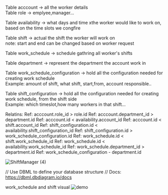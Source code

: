 
Table acccount -> all the worker details\
Table role -> emplyee,manager...

Table availability -> what days and time xthe worker would like to work on, based on the time slots we congfire

Table shift  -> actual the shift the worker will work on \
note: start and end can be changed based on worker request

Table work_schedule -> schedule gathring all worker's shifts 

Table department -> represent the department the account work in 

Table work_schedule_configuration -> hold all the configuration needed for creating work schedule \
Example: amount of shift, what shift, start,from, account responsible.. 

Table shift_configuration -> hold all the configuration needed for creating work schedule, from the shift side \
Example: which timeslot,how many workers in that shift...

Relatins:
Ref: acccount.role_id > role.id
Ref: acccount.department_id > department.id
Ref: acccount.id < availability.account_id 
Ref: acccount.id < shift.account_id
Ref: shift_configuration.id < availability.shift_configuration_id
Ref: shift_configuration.id > work_schedule_configuration.id
Ref: work_schedule.id < shift.work_schedule_id
Ref: work_schedule.id < availability.work_schedule_id
Ref: work_schedule.department_id > department.id
Ref: work_schedule_configuration - department.id


![ShiftManager (4)](https://github.com/yariv245/shift-manager/assets/6500992/8ccc9f66-c14e-40a5-aa9d-2a01b0d460df)

// Use DBML to define your database structure
// Docs: https://dbml.dbdiagram.io/docs


work_schedule and shift visual
![demo](https://github.com/yariv245/shift-manager/assets/6500992/de2c64f7-a65f-498d-9d30-8ab2b53bdf04)

